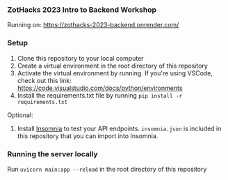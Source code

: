 ### ZotHacks 2023 Intro to Backend Workshop

Running on: https://zothacks-2023-backend.onrender.com/

### Setup

1. Clone this repository to your local computer
2. Create a virtual environment in the root directory of this repository
3. Activate the virtual environment by running. If you're using VSCode, check out this link: https://code.visualstudio.com/docs/python/environments
4. Install the requirements.txt file by running `pip install -r requirements.txt`


Optional:
1. Install [Insomnia](https://insomnia.rest/download) to test your API endpoints. `insomnia.json` is included in this repository that you can import into Insomnia. 

### Running the server locally

Run `uvicorn main:app --reload` in the root directory of this repository